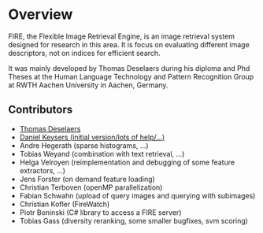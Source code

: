 # Overview #

FIRE, the Flexible Image Retrieval Engine, is an image retrieval system designed for research in this area. It is focus on evaluating different image descriptors, not on indices for efficient search.

It was mainly developed by Thomas Deselaers during his diploma and Phd Theses at the Human Language Technology and Pattern Recognition Group at RWTH Aachen University in Aachen, Germany.


## Contributors ##
  * [Thomas Deselaers](http://thomas.deselaers.de/)
  * [Daniel Keysers (initial version/lots of help/...)](http://www.keysers.net/daniel)
  * Andre Hegerath (sparse histograms, ...)
  * Tobias Weyand (combination with text retrieval, ...)
  * Helga Velroyen (reimplementation and debugging of some feature extractors, ...)
  * Jens Forster (on demand feature loading)
  * Christian Terboven (openMP parallelization)
  * Fabian Schwahn (upload of query images and querying with subimages)
  * Christian Kofler (FireWatch)
  * Piotr Boninski (C# library to access a FIRE server)
  * Tobias Gass (diversity reranking, some smaller bugfixes, svm scoring)
